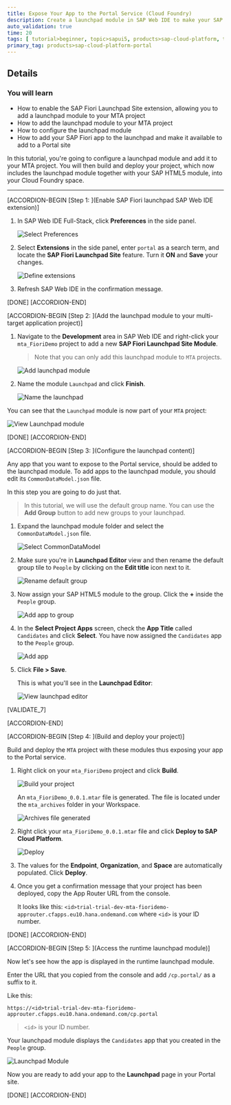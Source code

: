 ```yaml
---
title: Expose Your App to the Portal Service (Cloud Foundry)
description: Create a launchpad module in SAP Web IDE to make your SAP Fiori app available for use in the Portal.
auto_validation: true
time: 20
tags: [ tutorial>beginner, topic>sapui5, products>sap-cloud-platform, topic>html5, topic>sapui5, products>sap-cloud-platform-for-the-cloud-foundry-environment, products>sap-fiori, products>sap-web-ide]
primary_tag: products>sap-cloud-platform-portal
---
```


## Details
### You will learn
  - How to enable the SAP Fiori Launchpad Site extension, allowing you to add a launchpad module to your MTA project
  - How to add the launchpad module to your MTA project
  - How to configure the launchpad module
  - How to add your SAP Fiori app to the launchpad and make it available to add to a Portal site

In this tutorial, you're going to configure a launchpad module and add it to your MTA project. You will then build and deploy your project, which now includes the launchpad module together with your SAP HTML5 module, into your Cloud Foundry space.

---


[ACCORDION-BEGIN [Step 1: ](Enable SAP Fiori launchpad SAP Web IDE extension)]

1. In SAP Web IDE Full-Stack, click **Preferences** in the side panel.

    ![Select Preferences](6_select_preferences.png)

2. Select **Extensions** in the side panel, enter `portal` as a search term, and locate the **SAP Fiori Launchpad Site** feature.  Turn it **ON** and **Save** your changes.

    ![Define extensions](7_extensions.png)

3. Refresh SAP Web IDE in the confirmation message.

[DONE]
[ACCORDION-END]

[ACCORDION-BEGIN [Step 2: ](Add the launchpad module to your multi-target application project)]

1. Navigate to the **Development** area in SAP Web IDE and right-click your `mta_FioriDemo` project to add a new **SAP Fiori Launchpad Site Module**.

    > Note that you can only add this launchpad module to `MTA` projects.

      ![Add launchpad module](8_new_launchpad_module.png)

2. Name the module `Launchpad` and click **Finish**.

      ![Name the launchpad](9_name_launchpad_module.png)

You can see that the `Launchpad` module is now part of your `MTA` project:

  ![View Launchpad module](10_view_launchpad_module.png)

[DONE]
[ACCORDION-END]


[ACCORDION-BEGIN [Step 3: ](Configure the launchpad content)]

Any app that you want to expose to the Portal service, should be added to the launchpad module. To add apps to the launchpad module, you should edit its `CommonDataModel.json` file.

In this step you are going to do just that.

>In this tutorial, we will use the default group name. You can use the **Add Group** button to add new groups to your launchpad.


1. Expand the launchpad module folder and select the `CommonDataModel.json` file.

    ![Select CommonDataModel](11_commondatamodel_json.png)

2. Make sure you're in **Launchpad Editor** view and then rename the default group tile to `People` by clicking on the **Edit title** icon next to it.

    ![Rename default group](13_name_group.png)


3. Now assign your SAP HTML5 module to the group. Click the **+** inside the `People` group.

    ![Add app to group](12_app_to_group.png)

4. In the **Select Project Apps** screen, check the **App Title** called `Candidates` and click **Select**. You have now assigned the `Candidates` app to the `People` group.

    ![Add app](14_add_app.png)

5. Click **File > Save**.

    This is what you'll see in the **Launchpad Editor**:

    ![View launchpad editor](15_view_launchpad_editor.png)

[VALIDATE_7]

[ACCORDION-END]


[ACCORDION-BEGIN [Step 4: ](Build and deploy your project)]

Build and deploy the `MTA` project with these modules thus exposing your app to the Portal service.

1. Right click on your `mta_FioriDemo` project and click **Build**.

    ![Build your project](16_build.png)


    An `mta_FioriDemo_0.0.1.mtar` file is generated. The file is located under the `mta_archives` folder in your Workspace.

      ![Archives file generated](19_expand_archives_folder.png)

  2. Right click your `mta_FioriDemo_0.0.1.mtar` file and click **Deploy to SAP Cloud Platform**.

      ![Deploy](17_deploy.png)

  3. The values for the **Endpoint**, **Organization**, and **Space** are automatically populated.  Click **Deploy**.

  4. Once you get a confirmation message that your project has been deployed, copy the App Router URL from the console.  

      It looks like this:
      `<id>trial-trial-dev-mta-fioridemo-approuter.cfapps.eu10.hana.ondemand.com`
      where `<id>` is your ID number.

[DONE]
[ACCORDION-END]



[ACCORDION-BEGIN [Step 5: ](Access the runtime launchpad module)]

Now let's see how the app is displayed in the runtime launchpad module.

Enter the URL that you copied from the console and add  `/cp.portal/` as a suffix to it.

Like this:

`https://<id>trial-trial-dev-mta-fioridemo-approuter.cfapps.eu10.hana.ondemand.com/cp.portal`

>`<id>` is your ID number.

Your launchpad module displays the `Candidates` app that you created in the `People` group.

![Launchpad Module](20_deployed_module.png)

Now you are ready to add your app to the **Launchpad** page in your Portal site.

[DONE]
[ACCORDION-END]
